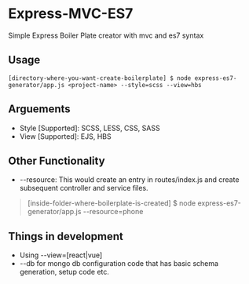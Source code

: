 # Express-MVC-ES7

Simple Express Boiler Plate creator with mvc and es7 syntax

## Usage

    [directory-where-you-want-create-boilerplate] $ node express-es7-generator/app.js <project-name> --style=scss --view=hbs

## Arguements

- Style [Supported]: SCSS, LESS, CSS, SASS
- View [Supported]: EJS, HBS

## Other Functionality

- --resource: This would create an entry in routes/index.js and create subsequent controller and service files.

> [inside-folder-where-boilerplate-is-created] \$ node express-es7-generator/app.js --resource=phone

## Things in development

- Using --view=[react|vue]
- --db for mongo db configuration code that has basic schema generation, setup code etc.
